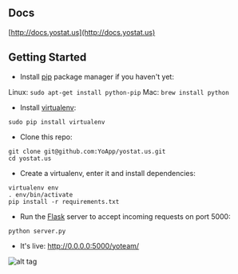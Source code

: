 
## Docs

[http://docs.yostat.us](http://docs.yostat.us)

## Getting Started

* Install [pip](http://pip.readthedocs.org/en/latest/installing.html) package manager if you haven't yet:

Linux: ```sudo apt-get install python-pip```
Mac: ```brew install python```

* Install [virtualenv](http://virtualenv.readthedocs.org/en/latest/virtualenv.html#installation):

```sudo pip install virtualenv```

* Clone this repo: 
```
git clone git@github.com:YoApp/yostat.us.git
cd yostat.us
```
* Create a virtualenv, enter it and install dependencies:
```
virtualenv env
. env/bin/activate
pip install -r requirements.txt
```
* Run the [Flask](http://flask.pocoo.org/) server to accept incoming requests on port 5000:
```
python server.py
```
* It's live: http://0.0.0.0:5000/yoteam/


![alt tag](http://cl.ly/371T26230A0d/Screen%20Shot%202016-01-15%20at%201.51.05%20PM.png)
